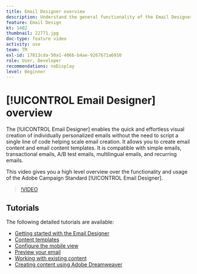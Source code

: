 ```yaml
---
title: Email Designer overview
description: Understand the general functionality of the Email Designer and how to design an email from scratch.
feature: Email Design
kt: 1402
thumbnail: 22771.jpg
doc-type: feature video
activity: use
team: TM
exl-id: 17813cda-50a1-406b-b4ae-9267671a6910
role: User, Developer
recommendations: noDisplay
level: Beginner
---
```

# [!UICONTROL Email Designer] overview

The [!UICONTROL Email Designer] enables the quick and effortless visual creation of individually personalized emails without the need to script a single line of code helping scale email creation. It allows you to create email content and email content templates. It is compatible with simple emails, transactional emails, A/B test emails, multilingual emails, and recurring emails.  

This video gives you a high level overview over the functionality and usage of the Adobe Campaign Standard [!UICONTROL Email Designer].

>[!VIDEO](https://video.tv.adobe.com/v/22771?quality=12&learn=on)

## Tutorials

The following detailed tutorials are available:

* [Getting started with the Email Designer](/help/designing-content/email-designer/getting-started-with-the-email-designer.md)
* [Content templates](/help/designing-content/email-designer/email-content-templates.md)
* [Configure the mobile view](/help/designing-content/email-designer/configure-the-mobile-view.md)
* [Preview your email](/help/designing-content/email-designer/preview-your-email.md)
* [Working with existing content](/help/designing-content/email-designer/working-with-existing-content.md)
* [Creating content using Adobe Dreamweaver](/help/designing-content/email-designer/dreamweaver-integration.md)
